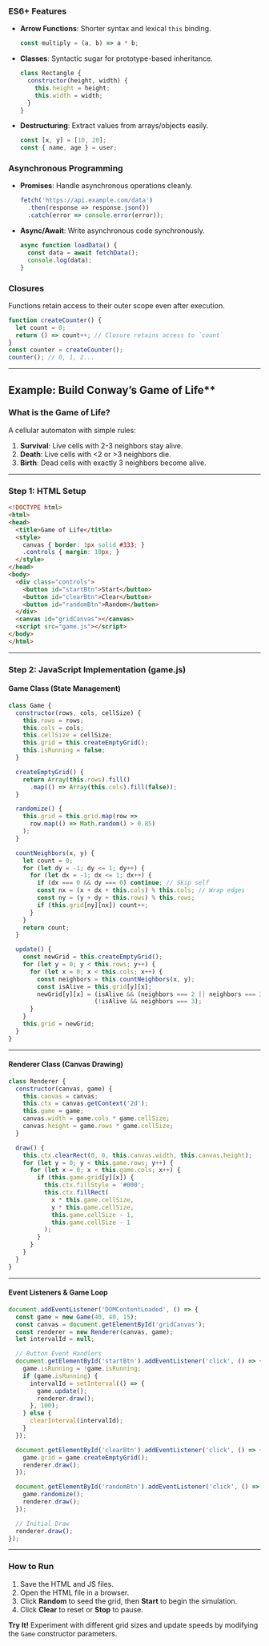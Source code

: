 ### **ES6+ Features**
- **Arrow Functions**: Shorter syntax and lexical `this` binding.
    ```javascript
    const multiply = (a, b) => a * b;
    ```
- **Classes**: Syntactic sugar for prototype-based inheritance.
    ```javascript
    class Rectangle {
      constructor(height, width) {
        this.height = height;
        this.width = width;
      }
    }
    ```
- **Destructuring**: Extract values from arrays/objects easily.
    ```javascript
    const [x, y] = [10, 20];
    const { name, age } = user;
    ```

### **Asynchronous Programming**
- **Promises**: Handle asynchronous operations cleanly.
    ```javascript
    fetch('https://api.example.com/data')
      .then(response => response.json())
      .catch(error => console.error(error));
    ```
- **Async/Await**: Write asynchronous code synchronously.
    ```javascript
    async function loadData() {
      const data = await fetchData();
      console.log(data);
    }
    ```

### **Closures**
Functions retain access to their outer scope even after execution.
```javascript
function createCounter() {
  let count = 0;
  return () => count++; // Closure retains access to `count`
}
const counter = createCounter();
counter(); // 0, 1, 2...
```

---
## Example: Build Conway’s Game of Life**

### **What is the Game of Life?**
A cellular automaton with simple rules:
1. **Survival**: Live cells with 2-3 neighbors stay alive.
2. **Death**: Live cells with <2 or >3 neighbors die.
3. **Birth**: Dead cells with exactly 3 neighbors become alive.

---

### **Step 1: HTML Setup**
```html
<!DOCTYPE html>
<html>
<head>
  <title>Game of Life</title>
  <style>
    canvas { border: 1px solid #333; }
    .controls { margin: 10px; }
  </style>
</head>
<body>
  <div class="controls">
    <button id="startBtn">Start</button>
    <button id="clearBtn">Clear</button>
    <button id="randomBtn">Random</button>
  </div>
  <canvas id="gridCanvas"></canvas>
  <script src="game.js"></script>
</body>
</html>
```

---

### **Step 2: JavaScript Implementation (game.js)**

#### **Game Class (State Management)**
```javascript
class Game {
  constructor(rows, cols, cellSize) {
    this.rows = rows;
    this.cols = cols;
    this.cellSize = cellSize;
    this.grid = this.createEmptyGrid();
    this.isRunning = false;
  }

  createEmptyGrid() {
    return Array(this.rows).fill()
      .map(() => Array(this.cols).fill(false));
  }

  randomize() {
    this.grid = this.grid.map(row => 
      row.map(() => Math.random() > 0.85)
    );
  }

  countNeighbors(x, y) {
    let count = 0;
    for (let dy = -1; dy <= 1; dy++) {
      for (let dx = -1; dx <= 1; dx++) {
        if (dx === 0 && dy === 0) continue; // Skip self
        const nx = (x + dx + this.cols) % this.cols; // Wrap edges
        const ny = (y + dy + this.rows) % this.rows;
        if (this.grid[ny][nx]) count++;
      }
    }
    return count;
  }

  update() {
    const newGrid = this.createEmptyGrid();
    for (let y = 0; y < this.rows; y++) {
      for (let x = 0; x < this.cols; x++) {
        const neighbors = this.countNeighbors(x, y);
        const isAlive = this.grid[y][x];
        newGrid[y][x] = (isAlive && (neighbors === 2 || neighbors === 3)) ||
                        (!isAlive && neighbors === 3);
      }
    }
    this.grid = newGrid;
  }
}
```

---

#### **Renderer Class (Canvas Drawing)**
```javascript
class Renderer {
  constructor(canvas, game) {
    this.canvas = canvas;
    this.ctx = canvas.getContext('2d');
    this.game = game;
    canvas.width = game.cols * game.cellSize;
    canvas.height = game.rows * game.cellSize;
  }

  draw() {
    this.ctx.clearRect(0, 0, this.canvas.width, this.canvas.height);
    for (let y = 0; y < this.game.rows; y++) {
      for (let x = 0; x < this.game.cols; x++) {
        if (this.game.grid[y][x]) {
          this.ctx.fillStyle = '#000';
          this.ctx.fillRect(
            x * this.game.cellSize,
            y * this.game.cellSize,
            this.game.cellSize - 1,
            this.game.cellSize - 1
          );
        }
      }
    }
  }
}
```

---

#### **Event Listeners & Game Loop**
```javascript
document.addEventListener('DOMContentLoaded', () => {
  const game = new Game(40, 40, 15);
  const canvas = document.getElementById('gridCanvas');
  const renderer = new Renderer(canvas, game);
  let intervalId = null;

  // Button Event Handlers
  document.getElementById('startBtn').addEventListener('click', () => {
    game.isRunning = !game.isRunning;
    if (game.isRunning) {
      intervalId = setInterval(() => {
        game.update();
        renderer.draw();
      }, 100);
    } else {
      clearInterval(intervalId);
    }
  });

  document.getElementById('clearBtn').addEventListener('click', () => {
    game.grid = game.createEmptyGrid();
    renderer.draw();
  });

  document.getElementById('randomBtn').addEventListener('click', () => {
    game.randomize();
    renderer.draw();
  });

  // Initial Draw
  renderer.draw();
});
```

---

### **How to Run**
1. Save the HTML and JS files.
2. Open the HTML file in a browser.
3. Click **Random** to seed the grid, then **Start** to begin the simulation.
4. Click **Clear** to reset or **Stop** to pause.

**Try It!** Experiment with different grid sizes and update speeds by modifying the `Game` constructor parameters.
```